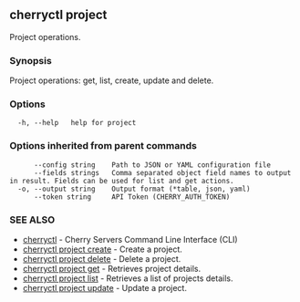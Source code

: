 ## cherryctl project

Project operations.

### Synopsis

Project operations: get, list, create, update and delete.

### Options

```
  -h, --help   help for project
```

### Options inherited from parent commands

```
      --config string    Path to JSON or YAML configuration file
      --fields strings   Comma separated object field names to output in result. Fields can be used for list and get actions.
  -o, --output string    Output format (*table, json, yaml)
      --token string     API Token (CHERRY_AUTH_TOKEN)
```

### SEE ALSO

* [cherryctl](cherryctl.md)	 - Cherry Servers Command Line Interface (CLI)
* [cherryctl project create](cherryctl_project_create.md)	 - Create a project.
* [cherryctl project delete](cherryctl_project_delete.md)	 - Delete a project.
* [cherryctl project get](cherryctl_project_get.md)	 - Retrieves project details.
* [cherryctl project list](cherryctl_project_list.md)	 - Retrieves a list of projects details.
* [cherryctl project update](cherryctl_project_update.md)	 - Update a project.


